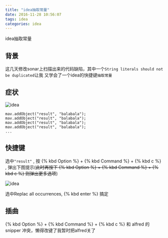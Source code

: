 ```yaml
---
title: "idea抽取常量"
date: 2016-11-28 10:56:07
tags: idea
categories: idea
---
```


idea抽取常量
<!-- more -->



## 背景

这几天修改sonar上扫描出来的代码缺陷，其中一个`String literals should not be duplicated`让我
又学会了一个idea的快捷键`抽取常量`

## 症状

![idea](http://7xlbo3.com1.z0.glb.clouddn.com/2016/11/28/20161128112210.png)

```
mav.addObject("result", "balabala");
mav.addObject("result", "balabala");
mav.addObject("result", "balabala");
mav.addObject("result", "balabala");
...
```

## 快捷键

选中`"result"` , 按 {% kbd Option %} + {% kbd Command %} + {% kbd c %} , 弹出下图提示(~~此时再按下 {% kbd Option %} + {% kbd Command %} + {% kbd c %} 则弹出更多选项~~)

![idea](http://7xlbo3.com1.z0.glb.clouddn.com/2016/11/28/20161128112300.png)


选中Replac all occurrences, {% kbd enter %} 搞定

## 插曲

{% kbd Option %} + {% kbd Command %} + {% kbd c %} 和 alfred 的 snipper 冲突，懒得改键了我暂时把alfred关了
